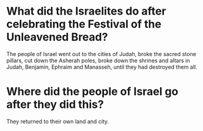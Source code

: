 # What did the Israelites do after celebrating the Festival of the Unleavened Bread?

The people of Israel went out to the cities of Judah, broke the sacred stone pillars, cut down the Asherah poles, broke down the shrines and altars in Judah, Benjamin, Ephraim and Manasseh, until they had destroyed them all. 

# Where did the people of Israel go after they did this?

They returned to their own land and city. 